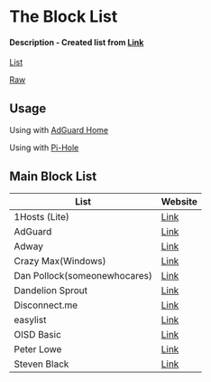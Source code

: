 # The Block List 

#### Description - Created list from [Link](https://github.com/dufferdonkey/hosts#master-block-list)
[List](data/)

[Raw](https://github.com/dufferdonkey/hosts/raw/master/data/hosts)

## Usage

Using with [AdGuard Home](https://adguard.com/en/adguard-home/overview.html)

Using with [Pi-Hole](https://pi-hole.net)

## Main Block List
| List  | Website |
| ------------- | ------------- |
| 1Hosts (Lite) | [Link](https://o0.pages.dev/Lite/domains.txt) |
| AdGuard | [Link](https://github.com/AdguardTeam/AdguardFilters) |
| Adway | [Link](https://adaway.org/hosts.txt)
| Crazy Max(Windows) | [Link](https://github.com/crazy-max/WindowsSpyBlocker/blob/master/data/hosts/spy.txt) |
| Dan Pollock(someonewhocares) | [Link](https://someonewhocares.org/hosts/zero/hosts) |
| Dandelion Sprout | [Link](https://raw.githubusercontent.com/DandelionSprout/adfilt/master/Alternate%20versions%20Anti-Malware%20List/AntiMalwareAdGuardHome.txt)
| Disconnect.me | [Link](https://s3.amazonaws.com/lists.disconnect.me/simple_ad.txt)  |
| easylist | [Link](https://easylist.to) |
| OISD Basic | [Link](https://abp.oisd.nl/basic/) |
| Peter Lowe | [Link](https://pgl.yoyo.org/adservers/serverlist.php?showintro=0;hostformat=hosts) |
| Steven Black  | [Link](https://raw.githubusercontent.com/StevenBlack/hosts/master/hosts)  |
